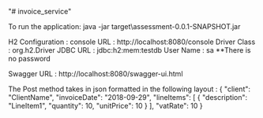 "# invoice_service"

To run the application:
    java -jar target\assessment-0.0.1-SNAPSHOT.jar

H2 Configuration :
    console URL : http://localhost:8080/console
    Driver Class : org.h2.Driver
    JDBC URL : jdbc:h2:mem:testdb
    User Name : sa
    **There is no password

Swagger URL : http://localhost:8080/swagger-ui.html

The Post method takes in json formatted in the following layout :
    {
        "client": "ClientName",
        "invoiceDate": "2018-09-29",
        "lineItems": [
            {
                "description": "LineItem1",
                "quantity": 10,
                "unitPrice": 10
            }
        ],
        "vatRate": 10
    }
